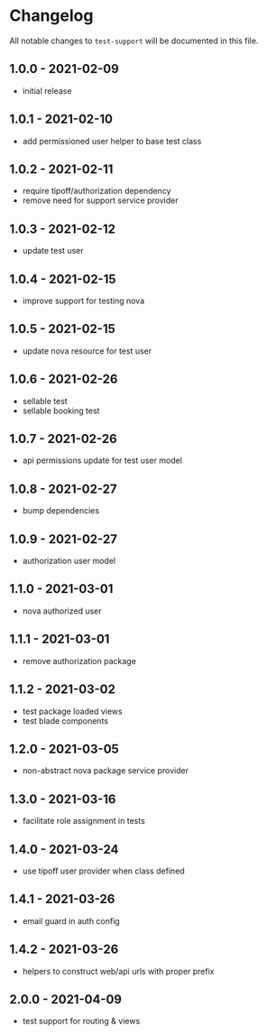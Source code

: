 # Changelog

All notable changes to `test-support` will be documented in this file.

## 1.0.0 - 2021-02-09

- initial release

## 1.0.1 - 2021-02-10

- add permissioned user helper to base test class

## 1.0.2 - 2021-02-11

- require tipoff/authorization dependency
- remove need for support service provider

## 1.0.3 - 2021-02-12

- update test user

## 1.0.4 - 2021-02-15

- improve support for testing nova

## 1.0.5 - 2021-02-15

- update nova resource for test user

## 1.0.6 - 2021-02-26

- sellable test
- sellable booking test

## 1.0.7 - 2021-02-26

- api permissions update for test user model

## 1.0.8 - 2021-02-27

- bump dependencies

## 1.0.9 - 2021-02-27

- authorization user model

## 1.1.0 - 2021-03-01

- nova authorized user

## 1.1.1 - 2021-03-01

- remove authorization package

## 1.1.2 - 2021-03-02

- test package loaded views
- test blade components

## 1.2.0 - 2021-03-05

- non-abstract nova package service provider

## 1.3.0 - 2021-03-16

- facilitate role assignment in tests

## 1.4.0 - 2021-03-24

- use tipoff user provider when class defined

## 1.4.1 - 2021-03-26

- email guard in auth config

## 1.4.2 - 2021-03-26

- helpers to construct web/api urls with proper prefix

## 2.0.0 - 2021-04-09

- test support for routing & views
